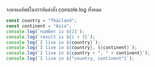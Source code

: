 จงหาผลลัพธ์ในบรรทัดคำสั่ง console.log ทั้งหมด

```js
const country = "Thailand";
const continent = "Asia";
console.log(`number is ${2}`);
console.log(`result is ${1 + 3}`);
console.log(`I live in ${country}`);
console.log(`I live in ${country}, ${continent}`);
console.log(`I live in ${country + ", " + continent}`);
console.log(`I live in ${"country, continent"}`);
```